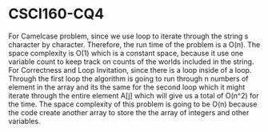 # CSCI160-CQ4
For Camelcase problem, since we use loop to iterate through the string s character by character. Therefore, the run time of the problem is a O(n). The space complexity is O(1) which is a constant space, because it use one variable count to keep track on counts of the worlds included in the string. 
For Correctness and Loop Invitation, since there is a loop inside of a loop. Through the first loop the algorithm is going to run through n numbers of element in the array and its the same for the second loop which it might iterate through the entire element A[j] which will give us a total of O(n^2) for the time. The space complexity of this problem is going to be  O(n) because the code create another array to store the the array of integers and other variables.
